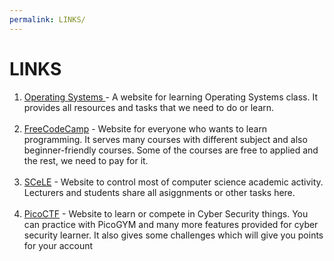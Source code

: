 ```yaml
---
permalink: LINKS/
---
```


# LINKS

1. [Operating Systems ](https://os.vlsm.org/ "os.vlsm.org") - A website for learning Operating Systems class. It provides all resources and tasks that we need to do or learn. <br><br>
2. [FreeCodeCamp](https://www.freecodecamp.org/ "freecodecamp.org") - Website for everyone who wants to learn programming. It serves many courses with different subject and also beginner-friendly courses. Some of the courses are free to applied and the rest, we need to pay for it. <br><br>
3. [SCeLE](https://scele.cs.ui.ac.id/ "scele.cs.ui.ac.id") - Website to control most of computer science academic activity. Lecturers and students share all asiggnments or other tasks here. <br><br>
4. [PicoCTF](https://www.picoctf.org/ "pico.ctf.org") - Website to learn or compete in Cyber Security things. You can practice with PicoGYM and many more features provided for cyber security learner. It also gives some challenges which will give you points for your account
